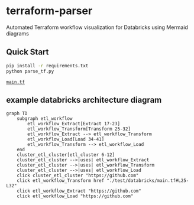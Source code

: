 # terraform-parser
Automated Terraform workflow visualization for Databricks using Mermaid diagrams

## Quick Start
```bash
pip install -r requirements.txt
python parse_tf.py
```

[`main.tf`](./test/databricks/main.tf#L25-L32)

## example databricks architecture diagram
```mermaid
graph TD
    subgraph etl_workflow
        etl_workflow_Extract[Extract 17-23]
        etl_workflow_Transform[Transform 25-32]
        etl_workflow_Extract --> etl_workflow_Transform
        etl_workflow_Load[Load 34-41]
        etl_workflow_Transform --> etl_workflow_Load
    end
    cluster_etl_cluster[etl_cluster 6-12]
    cluster_etl_cluster -->|uses| etl_workflow_Extract
    cluster_etl_cluster -->|uses| etl_workflow_Transform
    cluster_etl_cluster -->|uses| etl_workflow_Load
    click cluster_etl_cluster "https://github.com"
    click etl_workflow_Transform href "./test/databricks/main.tf#L25-L32"
    click etl_workflow_Extract "https://github.com"
    click etl_workflow_Load "https://github.com"
```